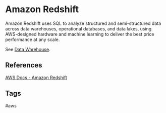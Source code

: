 # Amazon Redshift

Amazon Redshift uses SQL to analyze structured and semi-structured data across data warehouses, operational databases, and data lakes, using AWS-designed hardware and machine learning to deliver the best price performance at any scale. 

See [Data Warehouse](../202309120502).  

## References
[AWS Docs - Amazon Redshift](https://aws.amazon.com/redshift/)

## Tags
#aws
